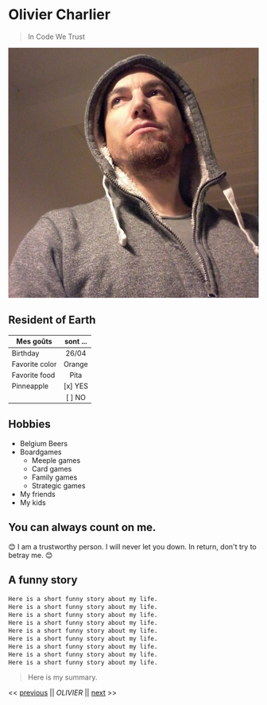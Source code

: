 # Olivier Charlier

> In Code We Trust

![Photo de profil](profil.jpg)
## Resident of Earth

| Mes goûts      | sont ...    |
| -------------- | :---------: |
| Birthday       | 26/04       |
| Favorite color | Orange      |
| Favorite food  | Pita        |
| Pinneapple    | [x] YES |
|    |  [ ] NO    |



## Hobbies
* Belgium Beers
* Boardgames
    * Meeple games
    * Card games
    * Family games
    * Strategic games
* My friends
* My kids

    
## You can always count on me.

:blush: I am a trustworthy person. I will never let you down. In return, don't try to betray me. 😊

## A funny story

    Here is a short funny story about my life.
    Here is a short funny story about my life.
    Here is a short funny story about my life.
    Here is a short funny story about my life.
    Here is a short funny story about my life.
    Here is a short funny story about my life.
    Here is a short funny story about my life.
    Here is a short funny story about my life.
    Here is a short funny story about my life.
    

> Here is my summary.


<< [previous](link) || *OLIVIER* || [next](link) >>
